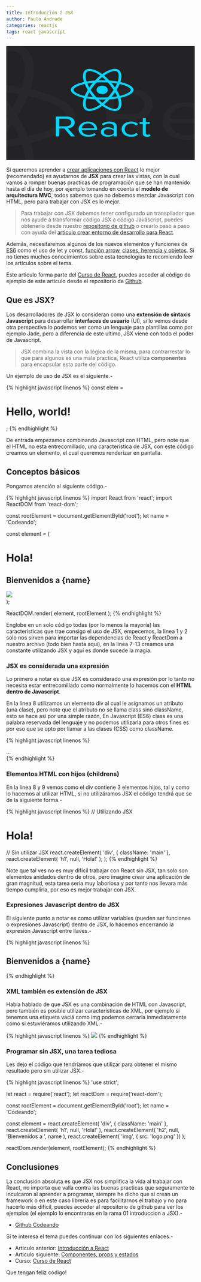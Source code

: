 ```yaml
---
title: Introducción a JSX
author: Paulo Andrade
categories: reactjs
tags: react javascript
---
```


![Introducción a JSX con React](/img/react.jpg)

Si queremos aprender a [crear aplicaciones con React](/articulos/introduccion-a-react-creando-aplicacion-basica.html) lo mejor (recomendado) es ayudarnos de **JSX** para crear las vistas, con la cual vamos a romper buenas practicas de programación que se han mantenido hasta el día de hoy, por ejemplo tomando en cuenta el **modelo de arquitectura MVC**, todos sabemos que no debemos mezclar Javascript con HTML, pero para trabajar con JSX es lo mejor.

> Para trabajar con JSX debemos tener configurado un transpilador que nos ayude a transformar código JSX a código Javascript, puedes obtenerlo desde nuestro [repositorio de github](https://github.com/Codeandomx/development-environment-react) o crearlo paso a paso con ayuda del [articulo crear entorno de desarrollo para React](/articulos/introduccion-a-react-creando-aplicacion-basica.html).

Además, necesitaremos algunos de los nuevos elementos y funciones de [ES6](/articulos/introduccion-a-es6-javascript.html) como el uso de let y const, [función arrow](/articulos/funcion-arrow-es6-javascript.html), [clases, herencia y objetos](/articulos/clases-herencia-y-objetos-en-es6-javascript.html). Si no tienes muchos conocimientos sobre esta tecnologías te recomiendo leer los artículos sobre el tema.

<div class="redes-background">
Este articulo forma parte del <a href="https://github.com/Codeandomx/curso-de-introduccion-a-react" target="_blank">Curso de React</a>, puedes acceder al código de ejemplo de este articulo desde el repositorio de <a href="https://github.com/Codeandomx/curso-de-introduccion-a-react/tree/01_Introduccion_a_jsx" target="_blank">Github</a>.
</div>

## Que es JSX?

Los desarrolladores de JSX lo consideran como una **extensión de sintaxis Javascript** para desarrollar **interfaces de usuario** (UI), si lo vemos desde otra perspectiva lo podemos ver como un lenguaje para plantillas como por ejemplo Jade, pero a diferencia de este ultimo, JSX viene con todo el poder de Javascript.

> JSX combina la vista con la lógica de la misma, para contrarrestar lo que para algunos es una mala practica, React utiliza **componentes** para encapsular esta parte del código.

<ins class="adsbygoogle"
     style="display:block; text-align:center;"
     data-ad-layout="in-article"
     data-ad-format="fluid"
     data-ad-client="ca-pub-0593566584451788"
     data-ad-slot="1426664336"></ins>
<script>
     (adsbygoogle = window.adsbygoogle || []).push({});
</script>

Un ejemplo de uso de JSX es el siguiente.-

{% highlight javascript linenos %}
const elem = <h1>Hello, world!</h1>;
{% endhighlight %}

De entrada empezamos combinando Javascript con HTML, pero note que el HTML no esta entrecomillado, una característica de JSX, con este código creamos un elemento, el cual queremos renderizar en pantalla.

## Conceptos básicos

Pongamos atención al siguiente código.-

{% highlight javascript linenos %}
import React from 'react';
import ReactDOM from 'react-dom';

const rootElement = document.getElementById('root');
let name = 'Codeando';

const element = (
    <div className="main">
        <h1>Hola!</h1>
        <h2>Bienvenidos a {name}</h2>
        <img src="logo.png" />
    </div>
);

ReactDOM.render(
    element,
    rootElement
);
{% endhighlight %}

Englobe en un solo código todas (por lo menos la mayoría) las características que trae consigo el uso de JSX, empecemos, la linea 1 y 2 solo nos sirven para importar las dependencias de React y ReactDom a nuestro archivo (todo bien hasta aquí), en la linea 7-13 creamos una constante utilizando JSX y aquí es donde sucede la magia.

### JSX es considerada una expresión

Lo primero a notar es que JSX es considerado una expresión por lo tanto no necesita estar entrecomillado como normalmente lo hacemos con el **HTML dentro de Javascript**.

En la linea 8 utilizamos un elemento div al cual le asignamos un atributo (una clase), pero note que el atributo no se llama class sino className, esto se hace así por una simple razón, En Javascript (ES6) class es una palabra reservada del lenguaje y no podemos utilizarla para otros fines es por eso que se opto por llamar a las clases (CSS) como className.

{% highlight javascript linenos %}
<div className="main">...</div>
{% endhighlight %}

### Elementos HTML con hijos (childrens)

En la linea 8 y 9 vemos como el div contiene 3 elementos hijos, tal y como lo hacemos al utilizar HTML, si no utilizáramos JSX el código tendrá que se de la siguiente forma.-

{% highlight javascript linenos %}
// Utilizando JSX
<div className="main">
        <h1>Hola!</h1>
</div>
				
// Sin utilizar JSX
react.createElement(
    'div',
    { className: 'main' },
    react.createElement(
        'h1',
        null,
        'Hola!'
    );
);
{% endhighlight %}

Note que tal ves no es muy difícil trabajar con React sin JSX, tan solo son elementos anidados dentro de otros, pero imagine crear una aplicación de gran magnitud, esta tarea seria muy laboriosa y por tanto nos llevara más tiempo cumplirla, por eso es mejor trabajar con JSX.

### Expresiones Javascript dentro de JSX

El siguiente punto a notar es como utilizar variables (pueden ser funciones o expresiones Javascript) dentro de JSX, lo hacemos encerrando la expresión Javascript entre llaves.-

{% highlight javascript linenos %}
<h2>Bienvenidos a {name}</h2>
{% endhighlight %}

### XML también es extensión de JSX

Había hablado de que JSX es una combinación de HTML con Javascript, pero también es posible utilizar características de XML, por ejemplo si tenemos una etiqueta vaciá como img podemos cerrarla inmediatamente como si estuviéramos utilizando XML.-

{% highlight javascript linenos %}
<img src="logo.png" />
{% endhighlight %}

### Programar sin JSX, una tarea tediosa

Les dejo el código que tendríamos que utilizar para obtener el mismo resultado pero sin utilizar JSX.-

{% highlight javascript linenos %}
'use strict';

let react = require('react');
let reactDom = require('react-dom');

const rootElement = document.getElementById('root');
let name = 'Codeando';

const element = react.createElement(
    'div',
    {
        className: 'main'
    },
    react.createElement(
        'h1',
        null,
        'Hola!'
    ),
    react.createElement(
        'h2',
        null,
        'Bienvenidos a ',
        name
    ),
    react.createElement(
        'img',
        {
            src: 'logo.png'
        })
);

reactDom.render(element, rootElement);
{% endhighlight %}

## Conclusiones

La conclusión absoluta es que JSX nos simplifica la vida al trabajar con React, no importa que valla contra las buenas practicas que seguramente te inculcaron al aprender a programar, siempre he dicho que si crean un framework o en este caso librería es para facilitarnos el trabajo y no para hacerlo más difícil, puedes acceder al repositorio de github para ver los ejemplos (el ejemplo lo encontraras en la rama 01 introduccion a JSX).-

* [Github Codeando](https://github.com/Codeandomx/curso-de-introduccion-a-react/tree/01_Introduccion_a_jsx)

Si te interesa el tema puedes continuar con los siguientes enlaces.-

* Articulo anterior: [Introducción a React](/articulos/introduccion-a-react-creando-aplicacion-basica.html)
* Articulo siguiente: [Componentes, props y estados](/articulos/componentes-props-y-estados-con-react.html)
* Curso: [Curso de React](https://github.com/Codeandomx/curso-de-introduccion-a-react)

Que tengan feliz código!